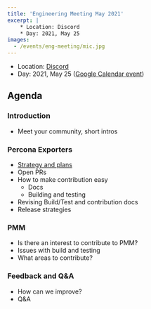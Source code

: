 ```yaml
---
title: 'Engineering Meeting May 2021'
excerpt: |
    * Location: Discord
    * Day: 2021, May 25
images:
  - /events/eng-meeting/mic.jpg
---
```


* Location: [Discord](http://per.co.na/discord)
* Day: 2021, May 25 ([Google Calendar event](https://calendar.google.com/calendar/u/0/r/eventedit/copy/NXVpMGxhYW9vZzB1NjZpYmxxbjM1dGRoYmlfMjAyMTA1MjVUMTQwMDAwWiBjX3NsaG5uaTIxdm9wNnI2MWt0OGFpMjZsNjRnQGc/ZGVuaXMua29uZHJhdGVua29AZ21haWwuY29t?scp=ALL&sf=true))

## Agenda

### Introduction

* Meet your community, short intros

### Percona Exporters

* [Strategy and plans](https://github.com/orgs/percona/projects/2)
* Open PRs
* How to make contribution easy
  - Docs
  - Building and testing
* Revising Build/Test and contribution docs
* Release strategies

### PMM

* Is there an interest to contribute to PMM?
* Issues with build and testing
* What areas to contribute?

### Feedback and Q&A

* How can we improve?
* Q&A